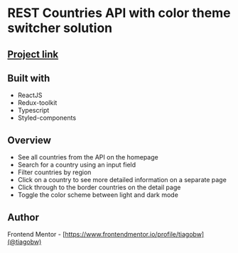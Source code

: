# REST Countries API with color theme switcher solution

## [Project link](https://ekaterinamuz.github.io/REST-Countries-API/)

## Built with

* ReactJS
* Redux-toolkit
* Typescript
* Styled-components

## Overview

* See all countries from the API on the homepage
* Search for a country using an input field
* Filter countries by region
* Click on a country to see more detailed information on a separate page
* Click through to the border countries on the detail page
* Toggle the color scheme between light and dark mode

## Author
Frontend Mentor - [https://www.frontendmentor.io/profile/tiagobw](@tiagobw)
